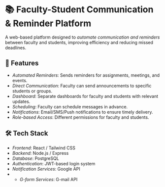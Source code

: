 # 📚 Faculty-Student Communication & Reminder Platform

A web-based platform designed to *automate communication and reminders* between faculty and students, improving efficiency and reducing missed deadlines.

## 🚀 Features
- *Automated Reminders*: Sends reminders for assignments, meetings, and events.
- *Direct Communication*: Faculty can send announcements to specific students or groups.
- *Dashboard*: Separate dashboards for faculty and students with relevant updates.
- *Scheduling*: Faculty can schedule messages in advance.
- *Notifications*: Email/SMS/Push notifications to ensure timely delivery.
- *Role-based Access*: Different permissions for faculty and students.

## 🛠 Tech Stack
- *Frontend*: React / Tailwind CSS
- *Backend*: Node.js / Express
- *Database*: PostgreSQL
- *Authentication*: JWT-based login system
- *Notification Services*: Google API
- * *G-form Services*: G-mail API
